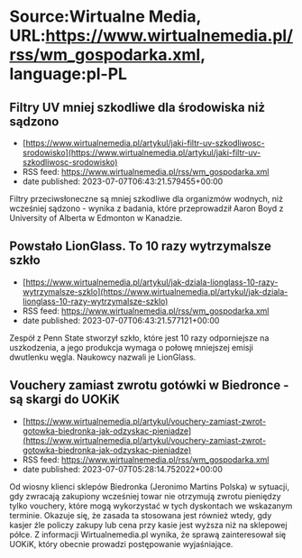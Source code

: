 # Source:Wirtualne Media, URL:https://www.wirtualnemedia.pl/rss/wm_gospodarka.xml, language:pl-PL

## Filtry UV mniej szkodliwe dla środowiska niż sądzono
 - [https://www.wirtualnemedia.pl/artykul/jaki-filtr-uv-szkodliwosc-srodowisko](https://www.wirtualnemedia.pl/artykul/jaki-filtr-uv-szkodliwosc-srodowisko)
 - RSS feed: https://www.wirtualnemedia.pl/rss/wm_gospodarka.xml
 - date published: 2023-07-07T06:43:21.579455+00:00

Filtry przeciwsłoneczne są mniej szkodliwe dla organizmów wodnych, niż wcześniej sądzono - wynika z badania, które przeprowadził Aaron Boyd z University of Alberta w Edmonton w Kanadzie.

## Powstało LionGlass. To 10 razy wytrzymalsze szkło
 - [https://www.wirtualnemedia.pl/artykul/jak-dziala-lionglass-10-razy-wytrzymalsze-szklo](https://www.wirtualnemedia.pl/artykul/jak-dziala-lionglass-10-razy-wytrzymalsze-szklo)
 - RSS feed: https://www.wirtualnemedia.pl/rss/wm_gospodarka.xml
 - date published: 2023-07-07T06:43:21.577121+00:00

Zespół z Penn State stworzył szkło, które jest 10 razy odporniejsze na uszkodzenia, a jego produkcja wymaga o połowę mniejszej emisji dwutlenku węgla. Naukowcy nazwali je LionGlass.

## Vouchery zamiast zwrotu gotówki w Biedronce - są skargi do UOKiK
 - [https://www.wirtualnemedia.pl/artykul/vouchery-zamiast-zwrot-gotowka-biedronka-jak-odzyskac-pieniadze](https://www.wirtualnemedia.pl/artykul/vouchery-zamiast-zwrot-gotowka-biedronka-jak-odzyskac-pieniadze)
 - RSS feed: https://www.wirtualnemedia.pl/rss/wm_gospodarka.xml
 - date published: 2023-07-07T05:28:14.752022+00:00

Od wiosny klienci sklepów Biedronka (Jeronimo Martins Polska) w sytuacji, gdy zwracają zakupiony wcześniej towar nie otrzymują zwrotu pieniędzy tylko vouchery, które mogą wykorzystać w tych dyskontach we wskazanym terminie. Okazuje się, że zasada ta stosowana jest również wtedy, gdy kasjer źle policzy zakupy lub cena przy kasie jest wyższa niż na sklepowej półce. Z informacji Wirtualnemedia.pl wynika, że sprawą zainteresował się UOKiK, który obecnie prowadzi postępowanie wyjaśniające.

